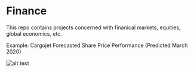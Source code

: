 # Finance

This repo contains projects concerned with finanical markets, equities, global economics, etc.

Example: Cargojet Forecasted Share Price Performance (Predicted March 2020)

![alt text](https://github.com/BrandonToushan/Finance/blob/master/images/Cargojet.png)

